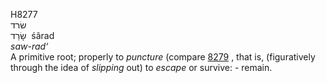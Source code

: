 <body>
  <p>H8277<br>  שׂרד  <br> שָׂרַד  ‎  śârad  <br><i>saw-rad‘ </i><br>A primitive root; properly to <i>puncture</i> (compare <a href="h8279.htm">8279</a> , that is, (figuratively through the idea of <i>slipping</i> out) to <i>escape</i> or survive: - remain.<br></p>
 </body>